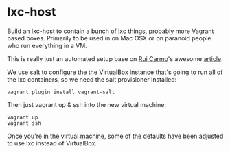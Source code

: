 lxc-host
========

Build an lxc-host to contain a bunch of lxc things, probably more Vagrant based boxes.  Primarily to be used in on Mac OSX or on paranoid people who run everything in a VM.

This is really just an automated setup base on [Rui Carmo](http://taoofmac.com/space/people/Rui%20Carmo)'s awesome [article](http://taoofmac.com/space/HOWTO/Vagrant).

We use salt to configure the the VirtualBox instance that's going to run all of the lxc containers, so we need the salt provisioner installed:

    vagrant plugin install vagrant-salt
    
Then just vagrant up & ssh into the new virtual machine:

    vagrant up
    vagrant ssh
    
Once you're in the virtual machine, some of the defaults have been adjusted to use lxc instead of VirtualBox.


